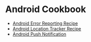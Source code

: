# Android Cookbook

- [Android Error Reporting Recipe](https://labstack.com/cookbook/android-error-reporting)
- [Android Location Tracker Recipe](https://labstack.com/cookbook/android-location-tracker)
- [Android Push Notification](https://labstack.com/cookbook/android-push-notification)

